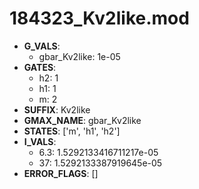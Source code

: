 # 184323_Kv2like.mod

- **G_VALS**:
  - gbar_Kv2like: 1e-05
- **GATES**:
  - h2: 1
  - h1: 1
  - m: 2
- **SUFFIX**: Kv2like
- **GMAX_NAME**: gbar_Kv2like
- **STATES**: ['m', 'h1', 'h2']
- **I_VALS**:
  - 6.3: 1.5292133416711217e-05
  - 37: 1.5292133387919645e-05
- **ERROR_FLAGS**: []
